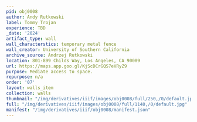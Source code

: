 ```yaml
---
pid: obj0008
author: Andy Rutkowski
label: Tommy Trojan
experience: TBD
_date: '2024'
artifact_type: wall
wall_characterstics: temporary metal fence
wall_creator: University of Southern California
archive_source: Andrzej Rutkowski
location: 801-899 Childs Way, Los Angeles, CA 90089
url: https://maps.app.goo.gl/KjScDCrGQS7eVRyZ9
purpose: Mediate access to space.
repurpose: n/a
order: '07'
layout: walls_item
collection: walls
thumbnail: "/img/derivatives/iiif/images/obj0008/full/250,/0/default.jpg"
full: "/img/derivatives/iiif/images/obj0008/full/1140,/0/default.jpg"
manifest: "/img/derivatives/iiif/obj0008/manifest.json"
---
```

